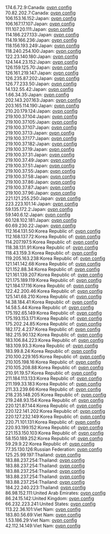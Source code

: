 174.6.72.9:Canada: [ovpn config](vpn/174_6_72_9.ovpn)  
70.82.202.7:Canada: [ovpn config](vpn/70_82_202_7.ovpn)  
106.153.16.152:Japan: [ovpn config](vpn/106_153_16_152.ovpn)  
106.167.17.107:Japan: [ovpn config](vpn/106_167_17_107.ovpn)  
111.107.20.111:Japan: [ovpn config](vpn/111_107_20_111.ovpn)  
114.186.227.133:Japan: [ovpn config](vpn/114_186_227_133.ovpn)  
114.19.166.236:Japan: [ovpn config](vpn/114_19_166_236.ovpn)  
118.156.193.249:Japan: [ovpn config](vpn/118_156_193_249.ovpn)  
118.240.254.100:Japan: [ovpn config](vpn/118_240_254_100.ovpn)  
122.23.140.180:Japan: [ovpn config](vpn/122_23_140_180.ovpn)  
124.144.23.152:Japan: [ovpn config](vpn/124_144_23_152.ovpn)  
126.159.125.70:Japan: [ovpn config](vpn/126_159_125_70.ovpn)  
126.161.219.147:Japan: [ovpn config](vpn/126_161_219_147.ovpn)  
126.235.87.202:Japan: [ovpn config](vpn/126_235_87_202.ovpn)  
126.77.233.50:Japan: [ovpn config](vpn/126_77_233_50.ovpn)  
14.132.55.42:Japan: [ovpn config](vpn/14_132_55_42.ovpn)  
1.66.34.35:Japan: [ovpn config](vpn/1_66_34_35.ovpn)  
202.143.207.163:Japan: [ovpn config](vpn/202_143_207_163.ovpn)  
203.165.114.190:Japan: [ovpn config](vpn/203_165_114_190.ovpn)  
210.20.179.124:Japan: [ovpn config](vpn/210_20_179_124.ovpn)  
219.100.37.104:Japan: [ovpn config](vpn/219_100_37_104.ovpn)  
219.100.37.105:Japan: [ovpn config](vpn/219_100_37_105.ovpn)  
219.100.37.107:Japan: [ovpn config](vpn/219_100_37_107.ovpn)  
219.100.37.13:Japan: [ovpn config](vpn/219_100_37_13.ovpn)  
219.100.37.177:Japan: [ovpn config](vpn/219_100_37_177.ovpn)  
219.100.37.182:Japan: [ovpn config](vpn/219_100_37_182.ovpn)  
219.100.37.19:Japan: [ovpn config](vpn/219_100_37_19.ovpn)  
219.100.37.31:Japan: [ovpn config](vpn/219_100_37_31.ovpn)  
219.100.37.49:Japan: [ovpn config](vpn/219_100_37_49.ovpn)  
219.100.37.51:Japan: [ovpn config](vpn/219_100_37_51.ovpn)  
219.100.37.55:Japan: [ovpn config](vpn/219_100_37_55.ovpn)  
219.100.37.58:Japan: [ovpn config](vpn/219_100_37_58.ovpn)  
219.100.37.86:Japan: [ovpn config](vpn/219_100_37_86.ovpn)  
219.100.37.87:Japan: [ovpn config](vpn/219_100_37_87.ovpn)  
219.100.37.96:Japan: [ovpn config](vpn/219_100_37_96.ovpn)  
221.121.255.250:Japan: [ovpn config](vpn/221_121_255_250.ovpn)  
223.223.101.14:Japan: [ovpn config](vpn/223_223_101_14.ovpn)  
59.135.172.2:Japan: [ovpn config](vpn/59_135_172_2.ovpn)  
59.140.6.12:Japan: [ovpn config](vpn/59_140_6_12.ovpn)  
60.128.102.181:Japan: [ovpn config](vpn/60_128_102_181.ovpn)  
60.69.230.22:Japan: [ovpn config](vpn/60_69_230_22.ovpn)  
112.164.131.50:Korea Republic of: [ovpn config](vpn/112_164_131_50.ovpn)  
112.168.137.72:Korea Republic of: [ovpn config](vpn/112_168_137_72.ovpn)  
114.207.197.5:Korea Republic of: [ovpn config](vpn/114_207_197_5.ovpn)  
118.38.131.91:Korea Republic of: [ovpn config](vpn/118_38_131_91.ovpn)  
118.43.159.3:Korea Republic of: [ovpn config](vpn/118_43_159_3.ovpn)  
119.205.163.238:Korea Republic of: [ovpn config](vpn/119_205_163_238.ovpn)  
121.141.142.68:Korea Republic of: [ovpn config](vpn/121_141_142_68.ovpn)  
121.152.88.34:Korea Republic of: [ovpn config](vpn/121_152_88_34.ovpn)  
121.161.139.207:Korea Republic of: [ovpn config](vpn/121_161_139_207.ovpn)  
121.175.189.119:Korea Republic of: [ovpn config](vpn/121_175_189_119.ovpn)  
121.184.17.116:Korea Republic of: [ovpn config](vpn/121_184_17_116.ovpn)  
122.42.200.46:Korea Republic of: [ovpn config](vpn/122_42_200_46.ovpn)  
125.141.68.210:Korea Republic of: [ovpn config](vpn/125_141_68_210.ovpn)  
14.38.184.41:Korea Republic of: [ovpn config](vpn/14_38_184_41.ovpn)  
14.58.5.44:Korea Republic of: [ovpn config](vpn/14_58_5_44.ovpn)  
175.192.65.149:Korea Republic of: [ovpn config](vpn/175_192_65_149.ovpn)  
175.193.153.171:Korea Republic of: [ovpn config](vpn/175_193_153_171.ovpn)  
175.202.24.85:Korea Republic of: [ovpn config](vpn/175_202_24_85.ovpn)  
182.172.4.237:Korea Republic of: [ovpn config](vpn/182_172_4_237.ovpn)  
182.215.90.132:Korea Republic of: [ovpn config](vpn/182_215_90_132.ovpn)  
183.106.84.223:Korea Republic of: [ovpn config](vpn/183_106_84_223.ovpn)  
183.109.93.3:Korea Republic of: [ovpn config](vpn/183_109_93_3.ovpn)  
183.99.8.24:Korea Republic of: [ovpn config](vpn/183_99_8_24.ovpn)  
210.100.229.165:Korea Republic of: [ovpn config](vpn/210_100_229_165.ovpn)  
210.105.198.16:Korea Republic of: [ovpn config](vpn/210_105_198_16.ovpn)  
210.105.208.88:Korea Republic of: [ovpn config](vpn/210_105_208_88.ovpn)  
210.91.19.57:Korea Republic of: [ovpn config](vpn/210_91_19_57.ovpn)  
211.184.113.133:Korea Republic of: [ovpn config](vpn/211_184_113_133.ovpn)  
211.199.33.183:Korea Republic of: [ovpn config](vpn/211_199_33_183.ovpn)  
211.33.239.66:Korea Republic of: [ovpn config](vpn/211_33_239_66.ovpn)  
218.235.148.205:Korea Republic of: [ovpn config](vpn/218_235_148_205.ovpn)  
219.248.93.154:Korea Republic of: [ovpn config](vpn/219_248_93_154.ovpn)  
220.121.87.144:Korea Republic of: [ovpn config](vpn/220_121_87_144.ovpn)  
220.122.141.202:Korea Republic of: [ovpn config](vpn/220_122_141_202.ovpn)  
220.127.232.149:Korea Republic of: [ovpn config](vpn/220_127_232_149.ovpn)  
220.71.101.131:Korea Republic of: [ovpn config](vpn/220_71_101_131.ovpn)  
220.93.199.152:Korea Republic of: [ovpn config](vpn/220_93_199_152.ovpn)  
221.153.150.103:Korea Republic of: [ovpn config](vpn/221_153_150_103.ovpn)  
58.150.189.252:Korea Republic of: [ovpn config](vpn/58_150_189_252.ovpn)  
59.29.9.22:Korea Republic of: [ovpn config](vpn/59_29_9_22.ovpn)  
77.35.130.126:Russian Federation: [ovpn config](vpn/77_35_130_126.ovpn)  
125.25.99.197:Thailand: [ovpn config](vpn/125_25_99_197.ovpn)  
183.88.237.254:Thailand: [ovpn config](vpn/183_88_237_254.ovpn)  
183.88.237.254:Thailand: [ovpn config](vpn/183_88_237_254.ovpn)  
183.88.237.254:Thailand: [ovpn config](vpn/183_88_237_254.ovpn)  
183.88.237.254:Thailand: [ovpn config](vpn/183_88_237_254.ovpn)  
183.88.237.254:Thailand: [ovpn config](vpn/183_88_237_254.ovpn)  
184.22.240.223:Thailand: [ovpn config](vpn/184_22_240_223.ovpn)  
86.98.152.111:United Arab Emirates: [ovpn config](vpn/86_98_152_111.ovpn)  
86.24.15.142:United Kingdom: [ovpn config](vpn/86_24_15_142.ovpn)  
66.232.223.241:United States: [ovpn config](vpn/66_232_223_241.ovpn)  
113.22.36.101:Viet Nam: [ovpn config](vpn/113_22_36_101.ovpn)  
183.80.56.69:Viet Nam: [ovpn config](vpn/183_80_56_69.ovpn)  
1.53.186.29:Viet Nam: [ovpn config](vpn/1_53_186_29.ovpn)  
42.112.14.149:Viet Nam: [ovpn config](vpn/42_112_14_149.ovpn)  

